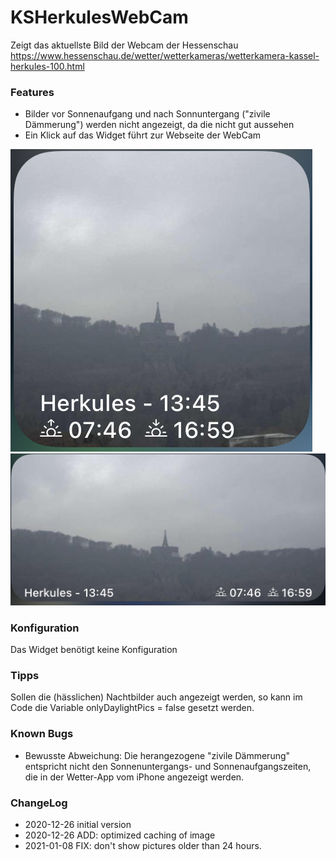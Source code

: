# KSHerkulesWebCam
Zeigt das aktuellste Bild der Webcam der Hessenschau
https://www.hessenschau.de/wetter/wetterkameras/wetterkamera-kassel-herkules-100.html


### Features
- Bilder vor Sonnenaufgang und nach Sonnuntergang ("zivile Dämmerung") werden nicht angezeigt, da die nicht gut aussehen
- Ein Klick auf das Widget führt zur Webseite der WebCam

![](KSHerkulesWebCamSmall.jpg) 
![](KSHerkulesWebCamMedium.jpg)

### Konfiguration
Das Widget benötigt keine Konfiguration

### Tipps
Sollen die (hässlichen) Nachtbilder auch angezeigt werden, so kann im Code die Variable onlyDaylightPics = false gesetzt werden.


### Known Bugs
- Bewusste Abweichung: Die herangezogene "zivile Dämmerung" entspricht nicht den Sonnenuntergangs- und Sonnenaufgangszeiten, die in der Wetter-App vom iPhone angezeigt werden. 

### ChangeLog
- 2020-12-26 initial version
- 2020-12-26 ADD: optimized caching  of image
- 2021-01-08 FIX: don't show pictures older than 24 hours.
